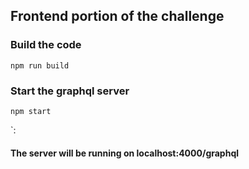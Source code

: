 ## Frontend portion of the challenge

### Build the code
```
npm run build
```

### Start the graphql server
```
npm start
```

`:

#### The server will be running on localhost:4000/graphql
